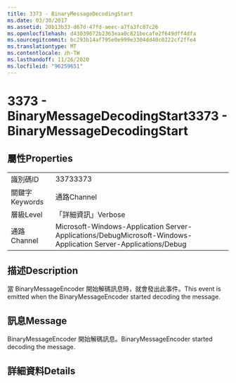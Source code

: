```yaml
---
title: 3373 - BinaryMessageDecodingStart
ms.date: 03/30/2017
ms.assetid: 20b13b33-d67d-47fd-aeec-a7fa3fc87c26
ms.openlocfilehash: d43039072b2363eaa0c821becafe2f649dff4dfa
ms.sourcegitcommit: bc293b14af795e0e999e3304dd40c0222cf2ffe4
ms.translationtype: MT
ms.contentlocale: zh-TW
ms.lasthandoff: 11/26/2020
ms.locfileid: "96259651"
---
```

# <a name="3373---binarymessagedecodingstart"></a><span data-ttu-id="26761-102">3373 - BinaryMessageDecodingStart</span><span class="sxs-lookup"><span data-stu-id="26761-102">3373 - BinaryMessageDecodingStart</span></span>

## <a name="properties"></a><span data-ttu-id="26761-103">屬性</span><span class="sxs-lookup"><span data-stu-id="26761-103">Properties</span></span>  
  
|||  
|-|-|  
|<span data-ttu-id="26761-104">識別碼</span><span class="sxs-lookup"><span data-stu-id="26761-104">ID</span></span>|<span data-ttu-id="26761-105">3373</span><span class="sxs-lookup"><span data-stu-id="26761-105">3373</span></span>|  
|<span data-ttu-id="26761-106">關鍵字</span><span class="sxs-lookup"><span data-stu-id="26761-106">Keywords</span></span>|<span data-ttu-id="26761-107">通路</span><span class="sxs-lookup"><span data-stu-id="26761-107">Channel</span></span>|  
|<span data-ttu-id="26761-108">層級</span><span class="sxs-lookup"><span data-stu-id="26761-108">Level</span></span>|<span data-ttu-id="26761-109">「詳細資訊」</span><span class="sxs-lookup"><span data-stu-id="26761-109">Verbose</span></span>|  
|<span data-ttu-id="26761-110">通路</span><span class="sxs-lookup"><span data-stu-id="26761-110">Channel</span></span>|<span data-ttu-id="26761-111">Microsoft-Windows-Application Server-Applications/Debug</span><span class="sxs-lookup"><span data-stu-id="26761-111">Microsoft-Windows-Application Server-Applications/Debug</span></span>|  
  
## <a name="description"></a><span data-ttu-id="26761-112">描述</span><span class="sxs-lookup"><span data-stu-id="26761-112">Description</span></span>  

 <span data-ttu-id="26761-113">當 BinaryMessageEncoder 開始解碼訊息時，就會發出此事件。</span><span class="sxs-lookup"><span data-stu-id="26761-113">This event is emitted when the BinaryMessageEncoder started decoding the message.</span></span>  
  
## <a name="message"></a><span data-ttu-id="26761-114">訊息</span><span class="sxs-lookup"><span data-stu-id="26761-114">Message</span></span>  

 <span data-ttu-id="26761-115">BinaryMessageEncoder 開始解碼訊息。</span><span class="sxs-lookup"><span data-stu-id="26761-115">BinaryMessageEncoder started decoding the message.</span></span>  
  
## <a name="details"></a><span data-ttu-id="26761-116">詳細資料</span><span class="sxs-lookup"><span data-stu-id="26761-116">Details</span></span>
